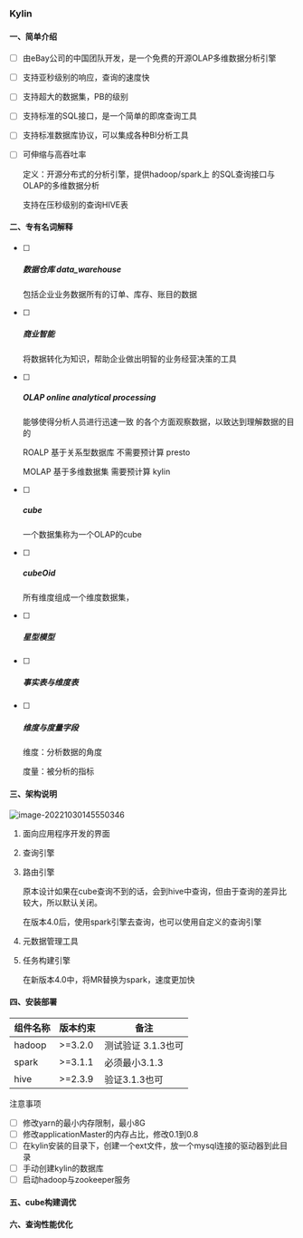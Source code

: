 ### Kylin

#### 一、简单介绍

- [ ] 由eBay公司的中国团队开发，是一个免费的开源OLAP多维数据分析引擎
- [ ] 支持亚秒级别的响应，查询的速度快
- [ ] 支持超大的数据集，PB的级别
- [ ] 支持标准的SQL接口，是一个简单的即席查询工具
- [ ] 支持标准数据库协议，可以集成各种BI分析工具
- [ ] 可伸缩与高吞吐率

  定义：开源分布式的分析引擎，提供hadoop/spark上 的SQL查询接口与OLAP的多维数据分析

  支持在压秒级别的查询HIVE表

#### 二、专有名词解释

- [ ] ##### 数据仓库  data_warehouse

  包括企业业务数据所有的订单、库存、账目的数据

- [ ] ##### 商业智能

  将数据转化为知识，帮助企业做出明智的业务经营决策的工具

- [ ] ##### OLAP    online analytical processing

  能够使得分析人员进行迅速一致 的各个方面观察数据，以致达到理解数据的目的

  ROALP    基于关系型数据库  不需要预计算      presto

  MOLAP   基于多维数据集  需要预计算  kylin

- [ ] ##### cube

  一个数据集称为一个OLAP的cube

- [ ] ##### cubeOid

  所有维度组成一个维度数据集，

- [ ] ##### 星型模型

- [ ] ##### 事实表与维度表

- [ ] ##### 维度与度量字段

  维度：分析数据的角度

  度量：被分析的指标

#### 三、架构说明

![image-20221030145550346](F:\gitee\Java-Interview\image\image-20221030145423447.png)

1. 面向应用程序开发的界面

2. 查询引擎

3. 路由引擎

   原本设计如果在cube查询不到的话，会到hive中查询，但由于查询的差异比较大，所以默认关闭。

   在版本4.0后，使用spark引擎去查询，也可以使用自定义的查询引擎

4. 元数据管理工具

5. 任务构建引擎

   在新版本4.0中，将MR替换为spark，速度更加快

#### 四、安装部署

| 组件名称 | 版本约束 | 备注               |
| -------- | -------- | ------------------ |
| hadoop   | >=3.2.0  | 测试验证 3.1.3也可 |
| spark    | >=3.1.1  | 必须最小3.1.3      |
| hive     | >=2.3.9  | 验证3.1.3也可      |

注意事项

- [ ] 修改yarn的最小内存限制，最小8G
- [ ] 修改applicationMaster的内存占比，修改0.1到0.8
- [ ] 在kylin安装的目录下，创建一个ext文件，放一个mysql连接的驱动器到此目录
- [ ] 手动创建kylin的数据库
- [ ] 启动hadoop与zookeeper服务

#### 五、cube构建调优

#### 六、查询性能优化